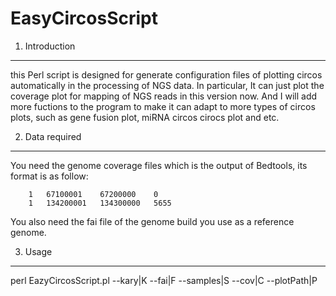 EasyCircosScript
===

1. Introduction
---

this Perl script is designed for generate configuration files of plotting circos automatically in the processing of NGS data. In particular, It can just plot the coverage plot for mapping of NGS reads in this version now. And I will add more fuctions to the program to make it can adapt to more types of circos plots, such as gene fusion plot, miRNA circos cirocs plot and etc.

2. Data required
---
You need the genome coverage files which is the output of Bedtools, its format is as follow:

		1	67100001	67200000	0
		1	134200001	134300000	5655

You also need the fai file of the genome build you use as a reference genome.

3. Usage
---
perl EazyCircosScript.pl --kary|K <genome name> --fai|F <fasta index file> --samples|S <sample name> --cov|C <path to coverage file> --plotPath|P <path to plot Circos>

	
